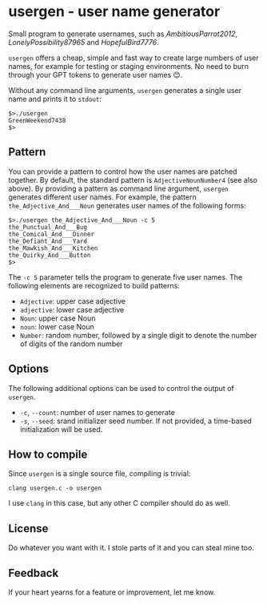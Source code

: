 # usergen - user name generator
Small program to generate usernames, such as _AmbitiousParrot2012_, _LonelyPossibility87965_ and _HopefulBird7776_. 

`usergen` offers a cheap, simple and fast way to create large numbers of user names, for example for testing or staging environments. No
need to burn through your GPT tokens to generate user names 😊.

Without any command line arguments, `usergen` generates a single user name and prints it to `stdout`:
```
$>./usergen
GreenWeekend7438
$>
```
## Pattern
You can provide a pattern to control how the user names are patched together. By default, the standard pattern is `AdjectiveNounNumber4` (see also above). By providing a pattern as command line argument, `usergen` generates different user names. For example, the pattern `the_Adjective_And___Noun`
generates user names of the following forms:
```
$>./usergen the_Adjective_And___Noun -c 5
the_Punctual_And___Bug
the_Comical_And___Dinner
the_Defiant_And___Yard
the_Mawkish_And___Kitchen
the_Quirky_And___Button
$>
```
The `-c 5` parameter tells the program to generate five user names. The following elements are recognized to build patterns:
- `Adjective`: upper case adjective
- `adjective`: lower case adjective
- `Noun`: upper case Noun
- `noun`: lower case Noun
- `Number`: random number, followed by a single digit to denote the number of digits of the random number
## Options
The following additional options can be used to control the output of `usergen`.
- `-c`, `--count`: number of user names to generate
- `-s`, `--seed`: srand initializer seed number. If not provided, a time-based initialization will be used.
## How to compile
Since `usergen` is a single source file, compiling is trivial:
```
clang usergen.c -o usergen
```
I use `clang` in this case, but any other C compiler should do as well.

## License
Do whatever you want with it. I stole parts of it and you can steal mine too.

## Feedback
If your heart yearns for a feature or improvement, let me know.